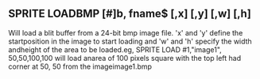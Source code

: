 ## SPRITE LOADBMP [#]b, fname$ [,x] [,y] [,w] [,h]

Will load a blit buffer from a 24-bit bmp image file. 'x' and 'y' define the startposition in the image to start loading and 'w' and 'h' specify the width andheight of the area to be loaded.eg, SPRITE LOAD #1,"image1", 50,50,100,100 will load anarea of 100 pixels square with the top left had corner at 50, 50 from the imageimage1.bmp